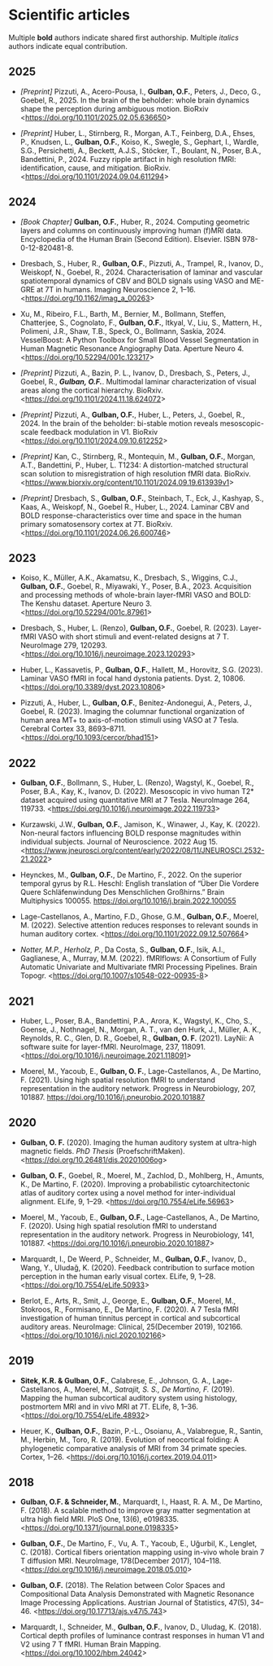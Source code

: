 # Scientific articles
Multiple **bold** authors indicate shared first authorship.
Multiple _italics_ authors indicate equal contribution.

## 2025
- _[Preprint]_ Pizzuti, A., Acero-Pousa, I., **Gulban, O.F.**, Peters, J., Deco, G., Goebel, R., 2025. In the brain of the beholder: whole brain dynamics shape the perception during ambiguous motion. BioRxiv <<https://doi.org/10.1101/2025.02.05.636650>>

- _[Preprint]_ Huber, L., Stirnberg, R., Morgan, A.T., Feinberg, D.A., Ehses, P., Knudsen, L., **Gulban, O.F.**, Koiso, K., Swegle, S., Gephart, I., Wardle, S.G., Persichetti, A., Beckett, A.J.S., Stöcker, T., Boulant, N., Poser, B.A., Bandettini, P., 2024. Fuzzy ripple artifact in high resolution fMRI: identification, cause, and mitigation. BioRxiv. <<https://doi.org/10.1101/2024.09.04.611294>>

## 2024
- _[Book Chapter]_ **Gulban, O.F.**, Huber, R., 2024. Computing geometric layers and columns on continuously improving human (f)MRI data. Encyclopedia of the Human Brain (Second Edition). Elsevier. ISBN 978-0-12-820481-8.

- Dresbach, S., Huber, R., **Gulban, O.F.**, Pizzuti, A., Trampel, R., Ivanov, D., Weiskopf, N., Goebel, R., 2024. Characterisation of laminar and vascular spatiotemporal dynamics of CBV and BOLD signals using VASO and ME-GRE at 7T in humans. Imaging Neuroscience 2, 1–16. <<https://doi.org/10.1162/imag_a_00263>>

- Xu, M., Ribeiro, F.L., Barth, M., Bernier, M., Bollmann, Steffen, Chatterjee, S., Cognolato, F., **Gulban, O.F.**, Itkyal, V., Liu, S., Mattern, H., Polimeni, J.R., Shaw, T.B., Speck, O., Bollmann, Saskia, 2024. VesselBoost: A Python Toolbox for Small Blood Vessel Segmentation in Human Magnetic Resonance Angiography Data. Aperture Neuro 4. <<https://doi.org/10.52294/001c.123217>>

- _[Preprint]_ Pizzuti, A., Bazin, P. L., Ivanov, D., Dresbach, S., Peters, J., Goebel, R., **_Gulban, O.F._**. Multimodal laminar characterization of visual areas along the cortical hierarchy. BioRxiv. <<https://doi.org/10.1101/2024.11.18.624072>>
  
- _[Preprint]_ Pizzuti, A., **Gulban, O.F.**, Huber, L., Peters, J., Goebel, R., 2024. In the brain of the beholder: bi-stable motion reveals mesoscopic-scale feedback modulation in V1. BioRxiv <<https://doi.org/10.1101/2024.09.10.612252>>

- _[Preprint]_ Kan, C., Stirnberg, R., Montequin, M., **Gulban, O.F.**, Morgan, A.T., Bandettini, P., Huber, L. T1234: A distortion-matched structural scan solution to misregistration of high resolution fMRI data. BioRxiv. <<https://www.biorxiv.org/content/10.1101/2024.09.19.613939v1>>

- _[Preprint]_ Dresbach, S., **Gulban, O.F.**, Steinbach, T., Eck, J., Kashyap, S., Kaas, A., Weiskopf, N., Goebel R., Huber, L., 2024. Laminar CBV and BOLD response-characteristics over time and space in the human primary somatosensory cortex at 7T. BioRxiv. <<https://doi.org/10.1101/2024.06.26.600746>>

## 2023
- Koiso, K., Müller, A.K., Akamatsu, K., Dresbach, S., Wiggins, C.J., **Gulban, O.F.**, Goebel, R., Miyawaki, Y., Poser, B.A., 2023. Acquisition and processing methods of whole-brain layer-fMRI VASO and BOLD: The Kenshu dataset. Aperture Neuro 3. <<https://doi.org/10.52294/001c.87961>>

- Dresbach, S., Huber, L. (Renzo), **Gulban, O.F.**, Goebel, R. (2023). Layer-fMRI VASO with short stimuli and event-related designs at 7 T. NeuroImage 279, 120293. <<https://doi.org/10.1016/j.neuroimage.2023.120293>>

- Huber, L., Kassavetis, P., **Gulban, O.F.**, Hallett, M., Horovitz, S.G. (2023). Laminar VASO fMRI in focal hand dystonia patients. Dyst. 2, 10806. <<https://doi.org/10.3389/dyst.2023.10806>>

- Pizzuti, A., Huber, L., **Gulban, O.F.**, Benitez-Andonegui, A., Peters, J., Goebel, R. (2023). Imaging the columnar functional organization of human area MT+ to axis-of-motion stimuli using VASO at 7 Tesla. Cerebral Cortex 33, 8693–8711. <<https://doi.org/10.1093/cercor/bhad151>>

## 2022
- **Gulban, O.F.**, Bollmann, S., Huber, L. (Renzo), Wagstyl, K., Goebel, R., Poser, B.A., Kay, K., Ivanov, D. (2022). Mesoscopic in vivo human T2* dataset acquired using quantitative MRI at 7 Tesla. NeuroImage 264, 119733. <<https://doi.org/10.1016/j.neuroimage.2022.119733>>

- Kurzawski, J.W., **Gulban, O.F.**, Jamison, K., Winawer, J., Kay, K. (2022). Non-neural factors influencing BOLD response magnitudes within individual subjects. Journal of Neuroscience. 2022 Aug 15. <<https://www.jneurosci.org/content/early/2022/08/11/JNEUROSCI.2532-21.2022>>

- Heynckes, M., **Gulban, O.F.**, De Martino, F., 2022. On the superior temporal gyrus by R.L. Heschl: English translation of “Über Die Vordere Quere Schläfenwindung Des Menschlichen Großhirns.” Brain Multiphysics 100055. https://doi.org/10.1016/j.brain.2022.100055

- Lage-Castellanos, A., Martino, F.D., Ghose, G.M., **Gulban, O.F.**, Moerel, M. (2022). Selective attention reduces responses to relevant sounds in human auditory cortex. <<https://doi.org/10.1101/2022.09.12.507664>>

- *Notter, M.P.*, *Herholz, P.*, Da Costa, S., **Gulban, O.F.**, Isik, A.I., Gaglianese, A., Murray, M.M. (2022). fMRIflows: A Consortium of Fully Automatic Univariate and Multivariate fMRI Processing Pipelines. Brain Topogr. <<https://doi.org/10.1007/s10548-022-00935-8>>

## 2021
- Huber, L., Poser, B.A., Bandettini, P.A., Arora, K., Wagstyl, K., Cho, S., Goense, J., Nothnagel, N., Morgan, A. T., van den Hurk, J., Müller, A. K., Reynolds, R. C., Glen, D. R., Goebel, R., **Gulban, O. F.** (2021). LayNii: A software suite for layer-fMRI. NeuroImage, 237, 118091. <<https://doi.org/10.1016/j.neuroimage.2021.118091>>

- Moerel, M., Yacoub, E., **Gulban, O. F.**, Lage-Castellanos, A., De Martino, F. (2021). Using high spatial resolution fMRI to understand representation in the auditory network. Progress in Neurobiology, 207, 101887. <https://doi.org/10.1016/j.pneurobio.2020.101887>

## 2020
- **Gulban, O. F.** (2020). Imaging the human auditory system at ultra-high magnetic fields. *PhD Thesis* (ProefschriftMaken). <<https://doi.org/10.26481/dis.20201006og>>

- **Gulban, O. F.**, Goebel, R., Moerel, M., Zachlod, D., Mohlberg, H., Amunts, K., De Martino, F. (2020). Improving a probabilistic cytoarchitectonic atlas of auditory cortex using a novel method for inter-individual alignment. ELife, 9, 1–29. <<https://doi.org/10.7554/eLife.56963>>

- Moerel, M., Yacoub, E., **Gulban, O.F.**, Lage-Castellanos, A., De Martino, F. (2020). Using high spatial resolution fMRI to understand representation in the auditory network. Progress in Neurobiology, 141, 101887. <<https://doi.org/10.1016/j.pneurobio.2020.101887>>

- Marquardt, I., De Weerd, P., Schneider, M., **Gulban, O.F.**, Ivanov, D., Wang, Y., Uludağ, K. (2020). Feedback contribution to surface motion perception in the human early visual cortex. ELife, 9, 1–28. <<https://doi.org/10.7554/eLife.50933>>

- Berlot, E., Arts, R., Smit, J., George, E., **Gulban, O.F.**, Moerel, M., Stokroos, R., Formisano, E., De Martino, F. (2020). A 7 Tesla fMRI investigation of human tinnitus percept in cortical and subcortical auditory areas. NeuroImage: Clinical, 25(December 2019), 102166. <<https://doi.org/10.1016/j.nicl.2020.102166>>

## 2019
- **Sitek, K.R. & Gulban, O.F.**, Calabrese, E., Johnson, G. A., Lage-Castellanos, A., Moerel, M., _Satrajit, S. S., De Martino, F._ (2019). Mapping the human subcortical auditory system using histology, postmortem MRI and in vivo MRI at 7T. ELife, 8, 1–36. <<https://doi.org/10.7554/eLife.48932>>

- Heuer, K., **Gulban, O.F.**, Bazin, P.-L., Osoianu, A., Valabregue, R., Santin, M., Herbin, M., Toro, R. (2019). Evolution of neocortical folding: A phylogenetic comparative analysis of MRI from 34 primate species. Cortex, 1–26. <<https://doi.org/10.1016/j.cortex.2019.04.011>>

## 2018
- **Gulban, O.F. & Schneider, M.**, Marquardt, I., Haast, R. A. M., De Martino, F. (2018). A scalable method to improve gray matter segmentation at ultra high field MRI. PloS One, 13(6), e0198335. <<https://doi.org/10.1371/journal.pone.0198335>>

- **Gulban, O.F.**, De Martino, F., Vu, A. T., Yacoub, E., Uğurbil, K., Lenglet, C. (2018). Cortical fibers orientation mapping using in-vivo whole brain 7 T diffusion MRI. NeuroImage, 178(December 2017), 104–118. <<https://doi.org/10.1016/j.neuroimage.2018.05.010>>

- **Gulban, O.F.** (2018). The Relation between Color Spaces and Compositional Data Analysis Demonstrated with Magnetic Resonance Image Processing Applications. Austrian Journal of Statistics, 47(5), 34–46. <<https://doi.org/10.17713/ajs.v47i5.743>>

- Marquardt, I., Schneider, M., **Gulban, O.F.**, Ivanov, D., Uludag, K. (2018). Cortical depth profiles of luminance contrast responses in human V1 and V2 using 7 T fMRI. Human Brain Mapping. <<https://doi.org/10.1002/hbm.24042>>

